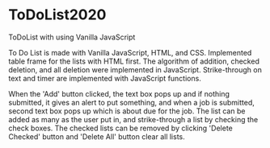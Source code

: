 # ToDoList2020
ToDoList with using Vanilla JavaScript

To Do List is made with Vanilla JavaScript, HTML, and CSS. Implemented table frame for the lists with HTML first. The algorithm of addition, checked deletion, and all deletion were implemented in JavaScript. Strike-through on text and timer are implemented with JavaScript functions. 

When the 'Add' button clicked, the text box pops up and if nothing submitted, it gives an alert to put something, and when a job is submitted, second text box pops up which is about due for the job. The list can be added as many as the user put in, and strike-through a list by checking the check boxes. The checked lists can be removed by clicking 'Delete Checked' button and 'Delete All' button clear all lists.
